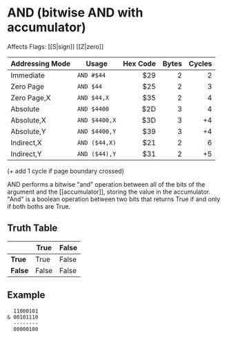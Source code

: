AND (bitwise AND with accumulator)
==================================
Affects Flags: [[S|sign]] [[Z|zero]]

| Addressing Mode  | Usage           | Hex Code | Bytes |Cycles  |
|------------------|-----------------|---------:|------:|-------:|
| Immediate        |```AND #$44```   | $29      | 2     | 2      |
| Zero Page        |```AND $44```    | $25      | 2     | 3      |
| Zero Page,X      |```AND $44,X```  | $35      | 2     | 4      |
| Absolute         |```AND $4400```  | $2D      | 3     | 4      |
| Absolute,X       |```AND $4400,X```| $3D      | 3     |+4      |
| Absolute,Y       |```AND $4400,Y```| $39      | 3     |+4      |
| Indirect,X       |```AND ($44,X)```| $21      | 2     | 6      |
| Indirect,Y       |```AND ($44),Y```| $31      | 2     |+5      |

(+ add 1 cycle if page boundary crossed)

AND performs a bitwise "and" operation between all of the bits of the argument
and the [[accumulator]], storing the value in the accumulator. "And" is a boolean
operation between two bits that returns True if and only if both boths are True.


Truth Table
-----------
|         |True |False|
|---------|-----|-----|
|**True** |True |False|
|**False**|False|False|


Example
-------
      11000101
    & 00101110
      --------
      00000100


